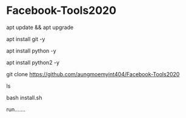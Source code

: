 # Facebook-Tools2020


apt update && apt upgrade

apt install git -y

apt install python -y

apt install python2 -y

git clone https://github.com/aungmoemyint404/Facebook-Tools2020

ls

bash install.sh

run.......
